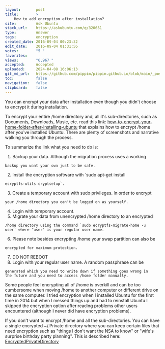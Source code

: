 ```yaml
---
layout:       post
title:        >
    How to add encryption after installation?
site:         Ask Ubuntu
stack_url:    https://askubuntu.com/q/820651
type:         Answer
tags:         encryption
created_date: 2016-09-04 00:23:32
edit_date:    2016-09-04 01:31:56
votes:        "5 "
favorites:    
views:        "6,967 "
accepted:     Accepted
uploaded:     2024-04-08 16:06:13
git_md_url:   https://github.com/pippim/pippim.github.io/blob/main/_posts/2016/2016-09-04-How-to-add-encryption-after-installation_.md
toc:          false
navigation:   false
clipboard:    false
---
```


You can encrypt your data after installation even though you didn't choose to encrypt it during installation.

To encrypt your entire /home directory and, all it's sub-directories, such as Documents, Downloads, Music, etc. read this link: [how-to-encrypt-your-home-folder-after-installing-ubuntu][1] that explains how to encrypt /home after you've installed Ubuntu. There are plenty of screenshots and narrative walking you through the process.

To summarize the link what you need to do is:

 1. Backup your data. Although the migration process uses a working
``` 
backup you want your own just to be safe.
```
 2. Install the encryption software with `sudo apt-get install
``` 
ecryptfs-utils cryptsetup`.
```
 3. Create a temporary account with sudo privileges. In order to encrypt
``` 
your /home directory you can't be logged on as yourself.
```
 4. Login with temporary account.
 5. Migrate your data from unencrypted /home directory to an encrypted
``` 
/home directory using the command `sudo ecryptfs-migrate-home -u
user` where "user" is your regular user name.
```
 6. Please note besides encrypting /home your swap partition can also be
``` 
encrypted for maximum protection.
```
 7. DO NOT REBOOT
 8. Login with your regular user name. A random passphrase can be
``` 
generated which you need to write down if something goes wrong in  
the future and you need to access /home folder manually.
```

Some people feel encrypting all of /home is overkill and can be too cumbersome when moving /home to another computer or different drive on the same computer. I tried encryption when I installed Ubuntu for the first time in 2014 but when I messed things up and had to reinstall Ubuntu I skipped the encryption option after reading problems other users encountered (although I never did have encryption problems).

If you don't want to encrypt /home and all the sub-directories. You can have a single encrypted ~/.Private directory where you can keep certain files that need encryption such as "things I don't want the NSA to know" or "wife's surprise birthday party planning". This is described here: [EncryptedPrivateDirectory][2]


  [1]: http://www.howtogeek.com/116032/how-to-encrypt-your-home-folder-after-installing-ubuntu/
  [2]: https://help.ubuntu.com/community/EncryptedPrivateDirectory
